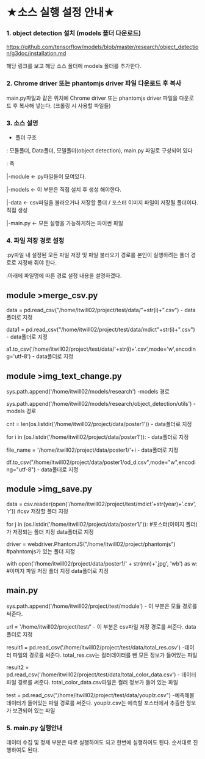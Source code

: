 ★소스 실행 설정 안내★
========================

### 1. object detection 설치 (models 폴더 다운로드)
https://github.com/tensorflow/models/blob/master/research/object_detection/g3doc/installation.md


해당 링크를 보고 해당 소스 폴더에 models 폴더를 추가한다.

### 2. Chrome driver 또는 phantomjs driver 파일 다운로드 후 복사
main.py파일과 같은 위치에 Chrome driver 또는 phantomjs driver 파일을 다운로드 후 복사해 넣는다.
(크롤링 시 사용할 파일들)

### 3. 소스 설명
- 폴더 구조

: 모듈폴더, Data폴더, 모델폴더(object detection), main.py 파일로 구성되어 있다

: 즉

  |-module   <- py파일들이 모여있다.
  
  |-models    <- 이 부분은 직접 설치 후 생성  해야한다.
  
  |-data         <- csv파일을 불러오거나 저장할 폴더 / 포스터 이미지 파일이 저장될 폴더이다. 직접 생성
  
  |-main.py   <- 모든 실행을 가능하게하는 파이썬 파일

### 4. 파일 저장 경로 설정
:py파일 내 설정된 모든 파일 저장 및 파일 불러오기 경로를 본인이 실행하려는 폴더 경로로 지정해 줘야 한다.

:아래에 파일명에 따른 경로 설정 내용을 설명하겠다.

## module >merge_csv.py

data = pd.read_csv("/home/itwill02/project/test/data/"+str(i)+".csv")  -  data폴더로 지정

data1 = pd.read_csv("/home/itwill02/project/test/data/mdict"+str(i)+".csv") -  data폴더로 지정

a1.to_csv('/home/itwill02/project/test/data/'+str(i)+'.csv',mode='w',encoding='utf-8')   -  data폴더로 지정


## module >img_text_change.py

sys.path.append('/home/itwill02/models/research') -models 경로

sys.path.append('/home/itwill02/models/research/object_detection/utils')  -models 경로

cnt = len(os.listdir('/home/itwill02/project/data/poster1'))   -  data폴더로 지정

for i in (os.listdir('/home/itwill02/project/data/poster1')):   -  data폴더로 지정

file_name = '/home/itwill02/project/data/poster1/'+i   -  data폴더로 지정

df.to_csv("/home/itwill02/project/data/poster1/od_d.csv",mode="w",encoding="utf-8")   -  data폴더로 지정


## module >img_save.py

data = csv.reader(open('/home/itwill02/project/test/mdict'+str(year)+'.csv', 'r')) #csv 저장할 폴더 지정

for j in (os.listdir('/home/itwill02/project/data/poster1/')): #포스터(이미지 폴더) 가 저장되는 폴더 지정  data폴더로 지정

driver = webdriver.PhantomJS("/home/itwill02/project/phantomjs")     #pahntomjs가 있는 폴더 지정

with open('/home/itwill02/project/data/poster1/' + str(mn)+'.jpg', 'wb') as w: #이미지 파일 저장 폴더 지정  data폴더로 지정


## main.py

sys.path.append('/home/itwill02/project/test/module')  - 이 부분은 모듈 경로를 써준다.

url = '/home/itwill02/project/test/'                                   - 이 부분은 csv파일 저장 경로를 써준다. data폴더로 지정

result1 = pd.read_csv('/home/itwill02/project/test/data/total_res.csv')   -데이터 파일의 경로를 써준다. total_res.csv는 컬러데이터를 뺀 모든 정보가 들어있는 파일

result2 = pd.read_csv('/home/itwill02/project/test/data/total_color_data.csv')   - 데이터 파일 경로를 써준다. total_color_data.csv파일은 컬러 정보가 들어 있는 파일

test = pd.read_csv("/home/itwill02/project/test/data/youplz.csv")  -예측해볼 데이터가 들어있는 파일 경로를 써준다. youplz.csv는 에측할 포스터에서 추츨한 정보가 보관되어 있는 파일


### 5. main.py 실행안내

데이터 수집 및 정제 부분은 따로 실행하여도 되고 한번에 실행하여도 된다.
순서대로 진행하여도 된다.

